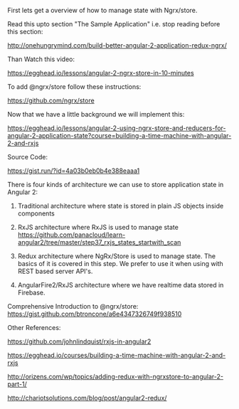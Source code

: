 First lets get a overview of how to manage state with Ngrx/store. 

Read this upto section "The Sample Application" i.e. stop reading before this section:

http://onehungrymind.com/build-better-angular-2-application-redux-ngrx/


Than Watch this video:

https://egghead.io/lessons/angular-2-ngrx-store-in-10-minutes

To add @ngrx/store follow these instructions:

https://github.com/ngrx/store


Now that we have a little background we will implement this:

https://egghead.io/lessons/angular-2-using-ngrx-store-and-reducers-for-angular-2-application-state?course=building-a-time-machine-with-angular-2-and-rxjs

Source Code:

https://gist.run/?id=4a03b0eb0b4e388eaaa1


There is four kinds of architecture we can use to store application state in Angular 2:

1. Traditional architecture where state is stored in plain JS objects inside components

2. RxJS architecture where RxJS is used to manage state https://github.com/panacloud/learn-angular2/tree/master/step37_rxjs_states_startwith_scan

3. Redux architecture where NgRx/Store is used to manage state. The basics of it is covered in this step. We prefer to use it when using with REST based server API's.

4. AngularFire2/RxJS architecture where we have realtime data stored in Firebase.  




Comprehensive Introduction to @ngrx/store:
https://gist.github.com/btroncone/a6e4347326749f938510


Other References:

https://github.com/johnlindquist/rxjs-in-angular2

https://egghead.io/courses/building-a-time-machine-with-angular-2-and-rxjs

http://orizens.com/wp/topics/adding-redux-with-ngrxstore-to-angular-2-part-1/

http://chariotsolutions.com/blog/post/angular2-redux/

